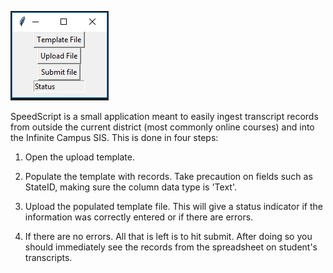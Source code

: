 ![alt text](https://github.com/Boda805/SpeedScript/blob/master/images/Application.PNG)

SpeedScript is a small application meant to easily ingest transcript records from outside the current district (most commonly online courses) and into the Infinite Campus SIS. This is done in four steps:

1. Open the upload template.

2. Populate the template with records. Take precaution on fields such as StateID, making sure the column data type is 'Text'.

3. Upload the populated template file. This will give a status indicator if the information was correctly entered or if there are errors.

4. If there are no errors. All that is left is to hit submit. After doing so you should immediately see the records from the spreadsheet on student's transcripts.

